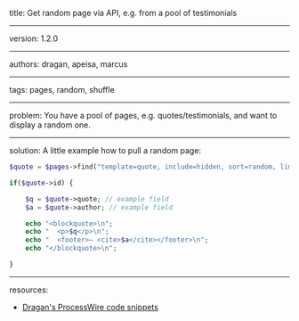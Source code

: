 title: Get random page via API, e.g. from a pool of testimonials

----

version: 1.2.0

----

authors: dragan, apeisa, marcus

----

tags: pages, random, shuffle

----

problem:
You have a pool of pages, e.g. quotes/testimonials, and want to display a random one.

----

solution:
A little example how to pull a random page:
```PHP
$quote = $pages->find("template=quote, include=hidden, sort=random, limit=1")->first();

if($quote->id) {

	$q = $quote->quote; // example field
	$a = $quote->author; // example field

	echo "<blockquote>\n";
	echo "	<p>$q</p>\n";
	echo "	<footer>— <cite>$a</cite></footer>\n";
	echo "</blockquote>\n";

}
```

----

resources:
* [Dragan's ProcessWire code snippets](https://github.com/dragan1700/pw/blob/master/randomQuote.inc)
